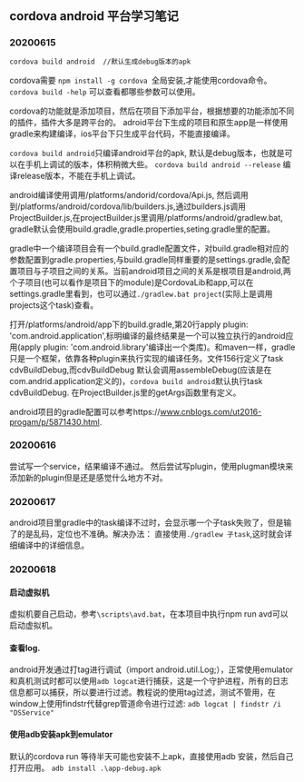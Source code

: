 ## cordova android 平台学习笔记

### 20200615
```bash
cordova build android  //默认生成debug版本的apk
```
cordova需要 `npm install -g cordova `全局安装,才能使用cordova命令。
`cordova build -help` 可以查看都哪些参数可以使用。

cordova的功能就是添加项目，然后在项目下添加平台，根据想要的功能添加不同的插件，插件大多是跨平台的。
adroid平台下生成的项目和原生app是一样使用gradle来构建编译，ios平台下只生成平台代码，不能直接编译。

`cordova build android`只编译android平台的apk, 默认是debug版本，也就是可以在手机上调试的版本，体积稍微大些。
`cordova build android --release` 编译release版本，不能在手机上调试。

android编译使用调用/platforms/andorid/cordova/Api.js, 然后调用到/platforms/android/cordova/lib/builders.js,通过builders.js调用ProjectBuilder.js,在projectBuilder.js里调用/platforms/android/gradlew.bat, gradle默认会使用build.gradle,gradle.properties,seting.gradle里的配置。

gradle中一个编译项目会有一个build.gradle配置文件，对build.gradle相对应的参数配置到gradle.properties,与build.gradle同样重要的是settings.gradle,会配置项目与子项目之间的关系。当前android项目之间的关系是根项目是android,两个子项目(也可以看作是项目下的module)是CordovaLib和app,可以在settings.gradle里看到，也可以通过`./gradlew.bat project`(实际上是调用projects这个task)查看。

打开/platforms/android/app下的build.gradle,第20行apply plugin: 'com.android.application',标明编译的最终结果是一个可以独立执行的android应用(apply plugin: 'com.android.library'编译出一个类库)。和maven一样，gradle只是一个框架，依靠各种plugin来执行实现的编译任务。文件156行定义了task cdvBuildDebug,而cdvBuildDebug 默认会调用assembleDebug(应该是在com.andrid.application定义的)，`cordova build android`默认执行task cdvBuildDebug. 在ProjectBuilder.js里的getArgs函数里有定义。

android项目的gradle配置可以参考https://www.cnblogs.com/ut2016-progam/p/5871430.html.

### 20200616
尝试写一个service，结果编译不通过。
然后尝试写plugin，使用plugman模块来添加新的plugin但是还是感觉什么地方不对。

### 20200617
android项目里gradle中的task编译不过时，会显示哪一个子task失败了，但是输了的是乱码，定位也不准确。解决办法：
直接使用`./gradlew 子task`,这时就会详细编译中的详细信息。

### 20200618
#### 启动虚拟机
虚拟机要自己启动，参考`\scripts\avd.bat`，在本项目中执行npm run avd可以启动虚拟机。
#### 查看log.
android开发通过打tag进行调试（import android.util.Log;），正常使用emulator和真机测试时都可以使用`adb logcat`进行捕获，这是一个守护进程，所有的日志信息都可以捕获，所以要进行过滤。教程说的使用tag过滤，测试不管用，在window上使用findstr代替grep管道命令进行过滤:
`adb logcat | findstr /i "DSService"`
#### 使用adb安装apk到emulator
默认的cordova run 等待半天可能也安装不上apk，直接使用adb 安装，然后自己打开应用。
 `adb install .\app-debug.apk`